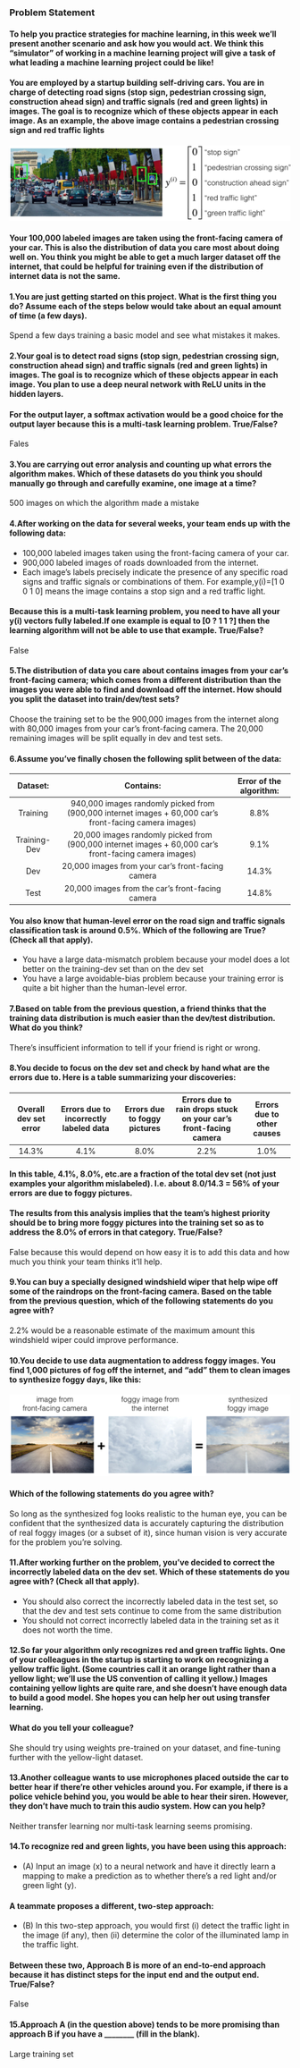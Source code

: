 ### Problem Statement
#### To help you practice strategies for machine learning, in this week we’ll present another scenario and ask how you would act. We think this “simulator” of working in a machine learning project will give a task of what leading a machine learning project could be like!

#### You are employed by a startup building self-driving cars. You are in charge of detecting road signs (stop sign, pedestrian crossing sign, construction ahead sign) and traffic signals (red and green lights) in images. The goal is to recognize which of these objects appear in each image. As an example, the above image contains a pedestrian crossing sign and red traffic lights
<div align=center><img src="https://github.com/Kiiiiii123/Coursera-DL-AndrewNg/blob/master/imgs/self-driving%20cars.png"/></div>

#### Your 100,000 labeled images are taken using the front-facing camera of your car. This is also the distribution of data you care most about doing well on. You think you might be able to get a much larger dataset off the internet, that could be helpful for training even if the distribution of internet data is not the same.

#### 1.You are just getting started on this project. What is the first thing you do? Assume each of the steps below would take about an equal amount of time (a few days).
Spend a few days training a basic model and see what mistakes it makes.
#### 2.Your goal is to detect road signs (stop sign, pedestrian crossing sign, construction ahead sign) and traffic signals (red and green lights) in images. The goal is to recognize which of these objects appear in each image. You plan to use a deep neural network with ReLU units in the hidden layers.
#### For the output layer, a softmax activation would be a good choice for the output layer because this is a multi-task learning problem. True/False?
Fales
#### 3.You are carrying out error analysis and counting up what errors the algorithm makes. Which of these datasets do you think you should manually go through and carefully examine, one image at a time?
500 images on which the algorithm made a mistake
#### 4.After working on the data for several weeks, your team ends up with the following data:
- 100,000 labeled images taken using the front-facing camera of your car.
- 900,000 labeled images of roads downloaded from the internet.
- Each image’s labels precisely indicate the presence of any specific road signs and traffic signals or combinations of them. For example,y(i)=[1 0 0 1 0] means the image contains a stop sign and a red traffic light.
#### Because this is a multi-task learning problem, you need to have all your y(i) vectors fully labeled.If one example is equal to [0 ? 1 1 ?] then the learning algorithm will not be able to use that example. True/False?
False
#### 5.The distribution of data you care about contains images from your car’s front-facing camera; which comes from a different distribution than the images you were able to find and download off the internet. How should you split the dataset into train/dev/test sets?
Choose the training set to be the 900,000 images from the internet along with 80,000 images from your car’s front-facing camera. The 20,000 remaining images will be split equally in dev and test sets.
#### 6.Assume you’ve finally chosen the following split between of the data:
|Dataset:|Contains:|Error of the algorithm:|
|:-:|:-:|:-:|
|Training|940,000 images randomly picked from (900,000 internet images + 60,000 car’s front-facing camera images)|8.8%|
|Training-Dev|20,000 images randomly picked from (900,000 internet images + 60,000 car’s front-facing camera images)|9.1%|
|Dev|20,000 images from your car’s front-facing camera|14.3%|
|Test|20,000 images from the car’s front-facing camera|14.8%|
#### You also know that human-level error on the road sign and traffic signals classification task is around 0.5%. Which of the following are True? (Check all that apply).
- You have a large data-mismatch problem because your model does a lot better on the training-dev set than on the dev set
- You have a large avoidable-bias problem because your training error is quite a bit higher than the human-level error.
#### 7.Based on table from the previous question, a friend thinks that the training data distribution is much easier than the dev/test distribution. What do you think?
There’s insufficient information to tell if your friend is right or wrong.
#### 8.You decide to focus on the dev set and check by hand what are the errors due to. Here is a table summarizing your discoveries:
|Overall dev set error|Errors due to incorrectly labeled data|Errors due to foggy pictures|Errors due to rain drops stuck on your car’s front-facing camera|Errors due to other causes|
|:-:|:-:|:-:|:-:|:-:|
|14.3%|4.1%|8.0%|2.2%|1.0%|
#### In this table, 4.1%, 8.0%, etc.are a fraction of the total dev set (not just examples your algorithm mislabeled). I.e. about 8.0/14.3 = 56% of your errors are due to foggy pictures.
#### The results from this analysis implies that the team’s highest priority should be to bring more foggy pictures into the training set so as to address the 8.0% of errors in that category. True/False?
False because this would depend on how easy it is to add this data and how much you think your team thinks it’ll help.
#### 9.You can buy a specially designed windshield wiper that help wipe off some of the raindrops on the front-facing camera. Based on the table from the previous question, which of the following statements do you agree with?
2.2% would be a reasonable estimate of the maximum amount this windshield wiper could improve performance.
#### 10.You decide to use data augmentation to address foggy images. You find 1,000 pictures of fog off the internet, and “add” them to clean images to synthesize foggy days, like this:
<div align=center><img src="https://github.com/Kiiiiii123/Coursera-DL-AndrewNg/blob/master/imgs/foggy%20images.png"/></div>

#### Which of the following statements do you agree with?
So long as the synthesized fog looks realistic to the human eye, you can be confident that the synthesized data is accurately capturing the distribution of real foggy images (or a subset of it), since human vision is very accurate for the problem you’re solving.
#### 11.After working further on the problem, you’ve decided to correct the incorrectly labeled data on the dev set. Which of these statements do you agree with? (Check all that apply).
- You should also correct the incorrectly labeled data in the test set, so that the dev and test sets continue to come from the same distribution
- You should not correct incorrectly labeled data in the training set as it does not worth the time.
#### 12.So far your algorithm only recognizes red and green traffic lights. One of your colleagues in the startup is starting to work on recognizing a yellow traffic light. (Some countries call it an orange light rather than a yellow light; we’ll use the US convention of calling it yellow.) Images containing yellow lights are quite rare, and she doesn’t have enough data to build a good model. She hopes you can help her out using transfer learning.
#### What do you tell your colleague?
She should try using weights pre-trained on your dataset, and fine-tuning further with the yellow-light dataset.
#### 13.Another colleague wants to use microphones placed outside the car to better hear if there’re other vehicles around you. For example, if there is a police vehicle behind you, you would be able to hear their siren. However, they don’t have much to train this audio system. How can you help?
Neither transfer learning nor multi-task learning seems promising.
#### 14.To recognize red and green lights, you have been using this approach:
- (A) Input an image (x) to a neural network and have it directly learn a mapping to make a prediction as to whether there’s a red light and/or green light (y).
#### A teammate proposes a different, two-step approach:
- (B) In this two-step approach, you would first (i) detect the traffic light in the image (if any), then (ii) determine the color of the illuminated lamp in the traffic light.
#### Between these two, Approach B is more of an end-to-end approach because it has distinct steps for the input end and the output end. True/False?
False
#### 15.Approach A (in the question above) tends to be more promising than approach B if you have a ________ (fill in the blank).
Large training set
